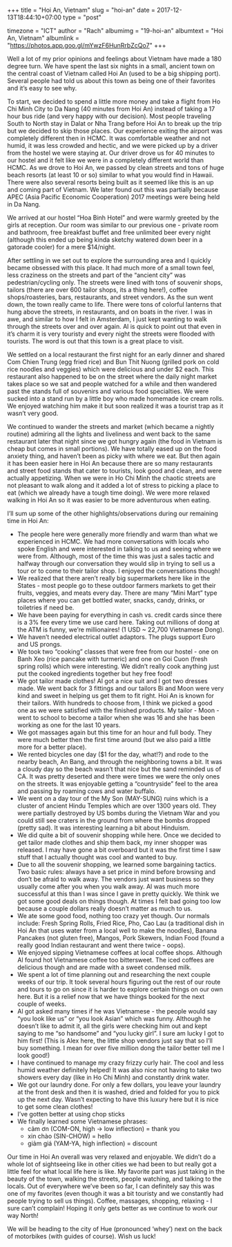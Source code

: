 +++
title = "Hoi An, Vietnam"
slug = "hoi-an"
date = 2017-12-13T18:44:10+07:00
type = "post"

timezone = "ICT"
author = "Rach"
albumimg = "19-hoi-an"
albumtext = "Hoi An, Vietnam"
albumlink = "https://photos.app.goo.gl/mYwzF6HunRrbZcQo7"
+++

Well a lot of my prior opinions and feelings about Vietnam have made a 180 degree turn. We have spent the last six nights in a small, ancient town on the central coast of Vietnam called Hoi An (used to be a big shipping port). Several people had told us about this town as being one of their favorites and it’s easy to see why.

To start, we decided to spend a little more money and take a flight from Ho Chi Minh City to Da Nang (40 minutes from Hoi An) instead of taking a 17 hour bus ride (and very happy with our decision). Most people traveling South to North stay in Dalat or Nha Trang before Hoi An to break up the trip but we decided to skip those places. Our experience exiting the airport was completely different then in HCMC. It was comfortable weather and not humid, it was less crowded and hectic, and we were picked up by a driver from the hostel we were staying at. Our driver drove us for 40 minutes to our hostel and it felt like we were in a completely different world than HCMC. As we drove to Hoi An, we passed by clean streets and tons of huge beach resorts (at least 10 or so) similar to what you would find in Hawaii. There were also several resorts being built as it seemed like this is an up and coming part of Vietnam. We later found out this was partially because APEC (Asia Pacific Economic Cooperation) 2017 meetings were being held in Da Nang.

We arrived at our hostel “Hoa Binh Hotel” and were warmly greeted by the girls at reception. Our room was similar to our previous one - private room and bathroom, free breakfast buffet and free unlimited beer every night (although this ended up being kinda sketchy watered down beer in a gatorade cooler) for a mere $14/night.

After settling in we set out to explore the surrounding area and I quickly became obsessed with this place. It had much more of a small town feel, less craziness on the streets and part of the “ancient city” was pedestrian/cycling only. The streets were lined with tons of souvenir shops, tailors (there are over 600 tailor shops, its a thing here!), coffee shops/roasteries, bars, restaurants, and street vendors. As the sun went down, the town really came to life. There were tons of colorful lanterns that hung above the streets, in restaurants, and on boats in the river. I was in awe, and similar to how I felt in Amsterdam, I just kept wanting to walk through the streets over and over again. Al is quick to point out that even in it’s charm it is very touristy and every night the streets were flooded with tourists. The word is out that this town is a great place to visit.

We settled on a local restaurant the first night for an early dinner and shared Com Chien Trung (egg fried rice) and Bun Thit Nuong (grilled pork on cold rice noodles and veggies) which were delicious and under $2 each. This restaurant also happened to be on the street where the daily night market takes place so we sat and people watched for a while and then wandered past the stands full of souvenirs and various food specialties. We were sucked into a stand run by a little boy who made homemade ice cream rolls. We enjoyed watching him make it but soon realized it was a tourist trap as it wasn’t very good.

We continued to wander the streets and market (which became a nightly routine) admiring all the lights and liveliness and went back to the same restaurant later that night since we got hungry again (the food in Vietnam is cheap but comes in small portions). We have totally eased up on the food anxiety thing, and haven’t been as picky with where we eat. But then again it has been easier here in Hoi An because there are so many restaurants and street food stands that cater to tourists, look good and clean, and were actually appetizing. When we were in Ho Chi Minh the chaotic streets are not pleasant to walk along and it added a lot of stress to picking a place to eat (which we already have a tough time doing). We were more relaxed walking in Hoi An so it was easier to be more adventurous when eating.

I’ll sum up some of the other highlights/observations during our remaining time in Hoi An:

  * The people here were generally more friendly and warm than what we experienced in HCMC. We had more conversations with locals who spoke English and were interested in talking to us and seeing where we were from. Although, most of the time this was just a sales tactic and halfway through our conversation they would slip in trying to sell us a tour or to come to their tailor shop. I enjoyed the conversations though!
  * We realized that there aren’t really big supermarkets here like in the States - most people go to these outdoor farmers markets to get their fruits, veggies, and meats every day. There are many “Mini Mart” type places where you can get bottled water, snacks, candy, drinks, or toiletries if need be.
  * We have been paying for everything in cash vs. credit cards since there is a 3% fee every time we use card here. Taking out millions of dong at the ATM is funny, we’re millionaires! (1 USD ~ 22,700 Vietnamese Dong).
  * We haven’t needed electrical outlet adaptors. The plugs support Euro and US prongs.
  * We took two “cooking” classes that were free from our hostel - one on Banh Xeo (rice pancake with turmeric) and one on Goi Cuon (fresh spring rolls) which were interesting. We didn’t really cook anything just put the cooked ingredients together but hey free food!
  * We got tailor made clothes! Al got a nice suit and I got two dresses made. We went back for 3 fittings and our tailors Bi and Moon were very kind and sweet in helping us get them to fit right. Hoi An is known for their tailors. With hundreds to choose from, I think we picked a good one as we were satisfied with the finished products. My tailor - Moon - went to school to become a tailor when she was 16 and she has been working as one for the last 10 years.
  * We got massages again but this time for an hour and full body. They were much better then the first time around (but we also paid a little more for a better place).
  * We rented bicycles one day ($1 for the day, what!?) and rode to the nearby beach, An Bang, and through the neighboring towns a bit. It was a cloudy day so the beach wasn’t that nice but the sand reminded us of CA. It was pretty deserted and there were times we were the only ones on the streets. It was enjoyable getting a “countryside” feel to the area and passing by roaming cows and water buffalo.
  * We went on a day tour of the My Son (MAY-SUNG) ruins which is a cluster of ancient Hindu Temples which are over 1300 years old. They were partially destroyed by US bombs during the Vietnam War and you could still see craters in the ground from where the bombs dropped (pretty sad). It was interesting learning a bit about Hinduism.
  * We did quite a bit of souvenir shopping while here. Once we decided to get tailor made clothes and ship them back, my inner shopper was released. I may have gone a bit overboard but it was the first time I saw stuff that I actually thought was cool and wanted to buy.
  * Due to all the souvenir shopping, we learned some bargaining tactics. Two basic rules: always have a set price in mind before browsing and don’t be afraid to walk away. The vendors just want business so they usually come after you when you walk away. Al was much more successful at this than I was since I gave in pretty quickly. We think we got some good deals on things though. At times I felt bad going too low because a couple dollars really doesn’t matter as much to us.
  * We ate some good food, nothing too crazy yet though. Our normals include: Fresh Spring Rolls, Fried Rice, Pho, Cao Lau (a traditional dish in Hoi An that uses water from a local well to make the noodles), Banana Pancakes (not gluten free), Mangos, Pork Skewers, Indian Food (found a really good Indian restaurant and went there twice - oops).
  * We enjoyed sipping Vietnamese coffees at local coffee shops. Although Al found hot Vietnamese coffee too bittersweet. The iced coffees are delicious though and are made with a sweet condensed milk.
  * We spent a lot of time planning out and researching the next couple weeks of our trip. It took several hours figuring out the rest of our route and tours to go on since it is harder to explore certain things on our own here. But it is a relief now that we have things booked for the next couple of weeks.
  * Al got asked many times if he was Vietnamese - the people would say “you look like us” or “you look Asian” which was funny. Although he doesn’t like to admit it, all the girls were checking him out and kept saying to me “so handsome” and “you lucky girl”. I sure am lucky I got to him first! (This is Alex here, the little shop vendors just say that so I’ll buy something. I mean for over five million dong the tailor better tell me I look good!)
  * I have continued to manage my crazy frizzy curly hair. The cool and less humid weather definitely helped! It was also nice not having to take two showers every day (like in Ho Chi Minh) and constantly drink water.
  * We got our laundry done. For only a few dollars, you leave your laundry at the front desk and then it is washed, dried and folded for you to pick up the next day. Wasn’t expecting to have this luxury here but it is nice to get some clean clothes!
  * I’ve gotten better at using chop sticks
  * We finally learned some Vietnamese phrases:
    * cảm ơn (COM-ON, high -> low inflection) = thank you
    * xin chào (SIN-CHOW) = hello
    * giảm giá (YAM-YA, high inflection) = discount

Our time in Hoi An overall was very relaxed and enjoyable. We didn’t do a whole lot of sightseeing like in other cities we had been to but really got a little feel for what local life here is like. My favorite part was just taking in the beauty of the town, walking the streets, people watching, and talking to the locals. Out of everywhere we’ve been so far, I can definitely say this was one of my favorites (even though it was a bit touristy and we constantly had people trying to sell us things). Coffee, massages, shopping, relaxing - I sure can’t complain! Hoping it only gets better as we continue to work our way North!

We will be heading to the city of Hue (pronounced ‘whey’) next on the back of motorbikes (with guides of course). Wish us luck!
